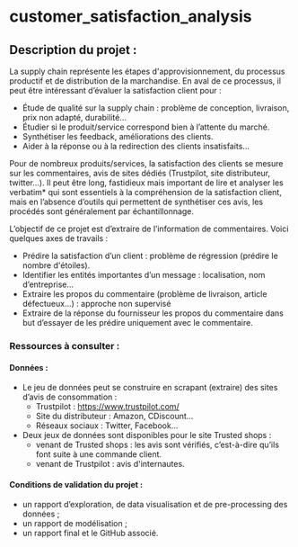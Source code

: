 # customer_satisfaction_analysis

## Description du projet :
La supply chain représente les étapes d'approvisionnement, du processus productif et de distribution de la marchandise.
En aval de ce processus, il peut être intéressant d’évaluer la satisfaction client pour :

- Étude de qualité sur la supply chain : problème de conception, livraison, prix non adapté, durabilité...
- Étudier si le produit/service correspond bien à l’attente du marché.
- Synthétiser les feedback, améliorations des clients.
- Aider à la réponse ou à la redirection des clients insatisfaits...

Pour de nombreux produits/services, la satisfaction des clients se mesure sur les commentaires, avis de sites dédiés (Trustpilot, site distributeur, twitter...).
Il peut être long, fastidieux mais important de lire et analyser les verbatim* qui sont essentiels à la compréhension de la satisfaction client, mais en l’absence d’outils qui permettent de synthétiser ces avis, les procédés sont généralement par échantillonnage.

L’objectif de ce projet est d’extraire de l’information de commentaires. Voici quelques axes de travails :
- Prédire la satisfaction d’un client : problème de régression (prédire le nombre d'étoiles).
- Identifier les entités importantes d’un message : localisation, nom d’entreprise...
- Extraire les propos du commentaire (problème de livraison, article défectueux...) : approche non supervisé
- Extraire de la réponse du fournisseur les propos du commentaire dans but d’essayer de les prédire uniquement avec le commentaire.

### Ressources à consulter :
#### Données :
- Le jeu de données peut se construire en scrapant (extraire) des sites d’avis de consommation :
  - Trustpilot : https://www.trustpilot.com/
  - Site du distributeur : Amazon, CDiscount...
  - Réseaux sociaux : Twitter, Facebook...
- Deux jeux de données sont disponibles pour le site Trusted shops :
  - venant de Trusted shops : les avis sont vérifiés, c’est-à-dire qu’ils font suite à une commande client.
  - venant de Trustpilot : avis d'internautes.

#### Conditions de validation du projet :
- un rapport d’exploration, de data visualisation et de pre-processing des données ;
- un rapport de modélisation ;
- un rapport final et le GitHub associé.
 
